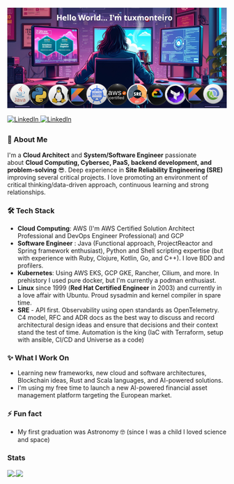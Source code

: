 ![welcome](assets/banner.png)

<a href="https://linkedin.com/in/marcelotmonteiro" target="_blank">
<img src="https://img.shields.io/badge/linkedin-%231E77B5.svg?&style=for-the-badge&logo=linkedin&logoColor=white" alt="LinkedIn" style="margin-bottom: 5px;" />
</a>  
 <a href="https://discord.gg/6Xffe5ph" target="_blank">
<img src="https://img.shields.io/badge/discord-%231E77B5.svg?&style=for-the-badge&logo=linkedin&logoColor=white" alt="LinkedIn" style="margin-bottom: 5px;" />
</a>  
 

### 🗿 About Me  

I'm a **Cloud Architect** and **System/Software Engineer** passionate about **Cloud Computing, Cybersec, PaaS, backend development, and problem-solving** 😎. Deep experience in **Site Reliability Engineering (SRE)** improving several critical projects.
I love promoting an environment of critical thinking/data-driven approach, continuous learning and strong relationships.

### 🛠️ Tech Stack

- **Cloud Computing**: AWS (I'm AWS Certified Solution Architect Professional and DevOps Engineer Professional) and GCP
- **Software Engineer** : Java (Functional approach, ProjectReactor and Spring framework enthusiast), Python and Shell scripting expertise (but with experience with Ruby, Clojure, Kotlin, Go, and C++). I love BDD and profilers.
- **Kubernetes**: Using AWS EKS, GCP GKE, Rancher, Cilium, and more. In prehistory I used pure docker, but I'm currently a podman enthusiast.
- **Linux** since 1999 (**Red Hat Certified Engineer** in 2003) and currently in a love affair with Ubuntu. Proud sysadmin and kernel compiler in spare time.
- **SRE** - API first. Observability using open standards as OpenTelemetry. C4 model, RFC and ADR docs as the best way to discuss and record architectural design ideas and ensure that decisions and their context stand the test of time. Automation is the king (IaC with Terraform, setup with ansible, CI/CD and Universe as a code)

### ✨ What I Work On

- Learning new frameworks, new cloud and software architectures, Blockchain ideas, Rust and Scala languages, and AI-powered solutions.
- I'm using my free time to launch a new AI-powered financial asset management platform targeting the European market.

### ⚡ Fun fact

- My first graduation was Astronomy 🤓 (since I was a child I loved science and space)

### Stats

<a href="https://github.com/tuxmonteiro">
  <img height=160 align="center" src="https://github-readme-stats.vercel.app/api?username=tuxmonteiro&hide=star,contribs&show_icons=true&theme=slateorange&include_all_commits=true&&rank_icon=percentile&number_format=long&card_width=320" />
</a>
<a href="https://github.com/tuxmonteiro">
  <img height=160 align="center" src="https://github-readme-stats.vercel.app/api/top-langs/?username=tuxmonteiro&show_icons=true&theme=slateorange&count_private=true&hide=javascript,html,PHP,c#,ruby,Makefile,Dockerfile,ocaml,groovy,css&layout=donut&card_width=320" />
</a>
